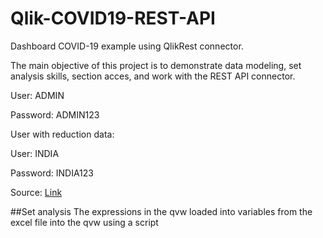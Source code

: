 # Qlik-COVID19-REST-API
Dashboard COVID-19 example using QlikRest connector.

The main objective of this project is to demonstrate data modeling, set analysis skills, section acces, and work with the REST API connector.

User: ADMIN

Password: ADMIN123

User with reduction data:

User: INDIA

Password: INDIA123

Source: [Link](https://github.com/Omaroid/Covid-19-API)

##Set analysis
The expressions in the qvw loaded into variables from the excel file into the qvw using a script

